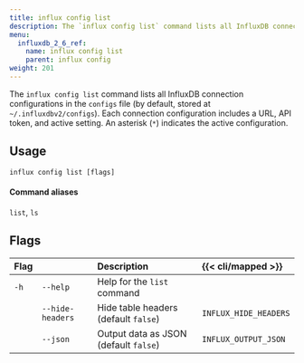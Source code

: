 ```yaml
---
title: influx config list
description: The `influx config list` command lists all InfluxDB connection configurations.
menu:
  influxdb_2_6_ref:
    name: influx config list
    parent: influx config
weight: 201
---
```


The `influx config list` command lists all InfluxDB connection configurations in
the `configs` file (by default, stored at `~/.influxdbv2/configs`).
Each connection configuration includes a URL, API token, and active setting.
An asterisk (`*`) indicates the active configuration.

## Usage
```
influx config list [flags]
```

#### Command aliases
`list`, `ls`

## Flags
| Flag |                  | Description                                  | {{< cli/mapped >}}    |
| :--- | :--------------- | :------------------------------------------- | :-------------------- |
| `-h` | `--help`         | Help for the `list` command                  |                       |
|      | `--hide-headers` | Hide table headers (default `false`)         | `INFLUX_HIDE_HEADERS` |
|      | `--json`         | Output data as JSON (default `false`)        | `INFLUX_OUTPUT_JSON`  |
